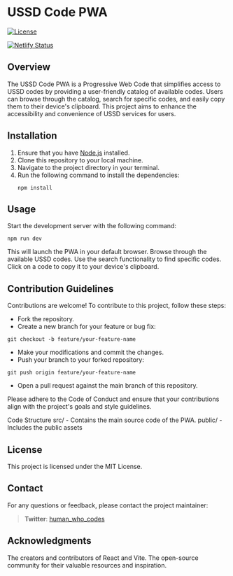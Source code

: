 # USSD Code PWA

[![License](https://img.shields.io/badge/License-MIT-blue.svg)](https://opensource.org/licenses/MIT)

[![Netlify Status](https://api.netlify.com/api/v1/badges/131a725c-46bb-41c5-a751-e4502505ee06/deploy-status)](https://app.netlify.com/sites/ussdapp/deploys)

## Overview

The USSD Code PWA is a Progressive Web Code that simplifies access to USSD codes by providing a user-friendly catalog of
available codes. Users can browse through the catalog, search for specific codes, and easily copy them to their device's
clipboard. This project aims to enhance the accessibility and convenience of USSD services for users.

## Installation

1. Ensure that you have [Node.js](https://nodejs.org) installed.
2. Clone this repository to your local machine.
3. Navigate to the project directory in your terminal.
4. Run the following command to install the dependencies:
   ```shell
   npm install
   ```

## Usage

Start the development server with the following command:

```shell
npm run dev
```

This will launch the PWA in your default browser.
Browse through the available USSD codes.
Use the search functionality to find specific codes.
Click on a code to copy it to your device's clipboard.

## Contribution Guidelines

Contributions are welcome! To contribute to this project, follow these steps:

- Fork the repository.
- Create a new branch for your feature or bug fix:

```shell
git checkout -b feature/your-feature-name
```

- Make your modifications and commit the changes.
- Push your branch to your forked repository:

```shell
git push origin feature/your-feature-name
```

- Open a pull request against the main branch of this repository.

Please adhere to the Code of Conduct and ensure that your contributions align with the project's goals and style
guidelines.

Code Structure
src/ - Contains the main source code of the PWA.
public/ - Includes the public assets

## License

This project is licensed under the MIT License.

## Contact

For any questions or feedback, please contact the project maintainer:

> **Twitter**: [human_who_codes](https://twitter.com/human_who_codes)

## Acknowledgments

The creators and contributors of React and Vite.
The open-source community for their valuable resources and inspiration.